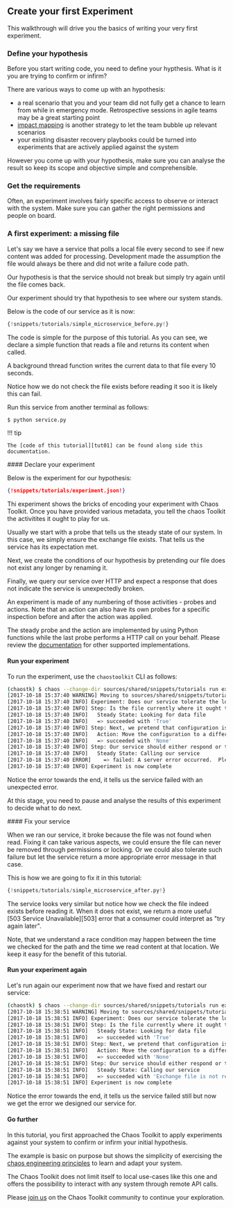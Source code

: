 ## Create your first Experiment

This walkthrough will drive you the basics of writing your very first
experiment.

### Define your hypothesis

Before you start writing code, you need to define your hypthesis. What is it
you are trying to confirm or infirm?

There are various ways to come up with an hypothesis:

* a real scenario that you and your team did not fully get a chance to learn
  from while in emergency mode. Retrospective sessions in agile teams may be
  a great starting point
* [impact mapping][impactmapping] is another strategy to let the team bubble
  up relevant scenarios
* your existing disaster recovery playbooks could be turned into experiments
  that are actively applied against the system


[impactmapping]: https://www.impactmapping.org/

However you come up with your hypothesis, make sure you can analyse the 
result so keep its scope and objective simple and comprehensible.

### Get the requirements

Often, an experiment involves fairly specific access to observe or interact
with the system. Make sure you can gather the right permissions and people on
board.

### A first experiment: a missing file

Let's say we have a service that polls a local file every second to see if new
content was added for processing. Development made the assumption the file
would always be there and did not write a failure code path.

Our hypothesis is that the service should not break but simply try again until
the file comes back. 

Our experiment should try that hypothesis to see where our system stands.

Below is the code of our service as it is now:

```python
{!snippets/tutorials/simple_microservice_before.py!}
```

The code is simple for the purpose of this tutorial. As you can see, we declare
a simple function that reads a file and returns its content when called.

A background thread function writes the current data to that file every 10
seconds.

Notice how we do not check the file exists before reading it soo it is likely
this can fail.

Run this service from another terminal as follows:

```sh
$ python service.py
```

!!! tip

    The [code of this tutorial][tut01] can be found along side this
    documentation.

[tut01]: https://github.com/chaostoolkit/chaostoolkit-documentation/tree/master/sources/shared/snippets/tutorials/

#### Declare your experiment

Below is the experiment for our hypothesis:

```json
{!snippets/tutorials/experiment.json!}
```

Thi experiment shows the bricks of encoding your experiment with Chaos Toolkit.
Once you have provided various metadata, you tell the chaos Toolkit the
activitites it ought to play for us.

Usually we start with a probe that tells us the steady state of our system. In
this case, we simply ensure the exchange file exists. That tells us the
service has its expectation met.

Next, we create the conditions of our hypothesis by pretending our file does not
exist any longer by renaming it.

Finally, we query our service over HTTP and expect a response that does not
indicate the service is unexpectedly broken.

An experiment is made of any numbering of those activities - probes and actions.
Note that an action can also have its own probes for a specific inspection
before and after the action was applied.

The steady probe and the action are implemented by using Python functions while
the last probe performs a HTTP call on your behalf. Please review the
[documentation][extension] for other supported implementations.

[extension]: ../technology/extend.md

#### Run your experiment

To run the experiment, use the `chaostoolkit` CLI as follows:

```sh
(chaostk) $ chaos --change-dir sources/shared/snippets/tutorials run experiment.json
[2017-10-18 15:37:40 WARNING] Moving to sources/shared/snippets/tutorials
[2017-10-18 15:37:40 INFO] Experiment: Does our service tolerate the loss of its exchange file?
[2017-10-18 15:37:40 INFO] Step: Is the file currently where it ought to be?
[2017-10-18 15:37:40 INFO]   Steady State: Looking for data file
[2017-10-18 15:37:40 INFO]   => succeeded with 'True'
[2017-10-18 15:37:40 INFO] Step: Next, we pretend that configuration is gone
[2017-10-18 15:37:40 INFO]   Action: Move the configuration to a different name
[2017-10-18 15:37:40 INFO]   => succeeded with 'None'
[2017-10-18 15:37:40 INFO] Step: Our service should either respond or tell us it is not available
[2017-10-18 15:37:40 INFO]   Steady State: Calling our service
[2017-10-18 15:37:40 ERROR]    => failed: A server error occurred.  Please contact the administrator.
[2017-10-18 15:37:40 INFO] Experiment is now complete
```

Notice the error towards the end, it tells us the service failed with an
unexpected error.

At this stage, you need to pause and analyse the results of this experiment
to decide what to do next.

#### Fix your service

When we ran our service, it broke because the file was not found when read.
Fixing it can take various aspects, we could ensure the file can never be
removed through permissions or locking. Or we could also tolerate such 
failure but let the service return a more appropriate error message in that
case.

This is how we are going to fix it in this tutorial:

```python
{!snippets/tutorials/simple_microservice_after.py!}
```

The service looks very similar but notice how we check the file indeed exists
before reading it. When it does not exist, we return a more useful 
[503 Service Unavailable][503] error that a consumer could interpret as
"try again later".

Note, that we understand a race condition may happen between the time we
checked for the path and the time we read content at that location. We keep
it easy for the benefit of this tutorial.


#### Run your experiment again

Let's run again our experiment now that we have fixed and restart our service:

```sh
(chaostk) $ chaos --change-dir sources/shared/snippets/tutorials run experiment.json
[2017-10-18 15:38:51 WARNING] Moving to sources/shared/snippets/tutorials
[2017-10-18 15:38:51 INFO] Experiment: Does our service tolerate the loss of its exchange file?
[2017-10-18 15:38:51 INFO] Step: Is the file currently where it ought to be?
[2017-10-18 15:38:51 INFO]   Steady State: Looking for data file
[2017-10-18 15:38:51 INFO]   => succeeded with 'True'
[2017-10-18 15:38:51 INFO] Step: Next, we pretend that configuration is gone
[2017-10-18 15:38:51 INFO]   Action: Move the configuration to a different name
[2017-10-18 15:38:51 INFO]   => succeeded with 'None'
[2017-10-18 15:38:51 INFO] Step: Our service should either respond or tell us it is not available
[2017-10-18 15:38:51 INFO]   Steady State: Calling our service
[2017-10-18 15:38:51 INFO]   => succeeded with 'Exchange file is not ready'
[2017-10-18 15:38:51 INFO] Experiment is now complete
```

Notice the error towards the end, it tells us the service failed still but now
we get the error we designed our service for.

#### Go further

In this tutorial, you first approached the Chaos Toolkit to apply experiments
against your system to confirm or infirm your initial hypothesis.

The example is basic on purpose but shows the simplicity of exercising
the [chaos engineering principles][principles] to learn and adapt your system.

The Chaos Toolkit does not limit itself to local use-cases like this one and
offers the possibility to interact with any system through remote API calls.

Please [join us][join] on the Chaos Toolkit community to continue your
exploration.

[principles]: http://principlesofchaos.org/
[join]: https://join.chaostoolkit.org/

